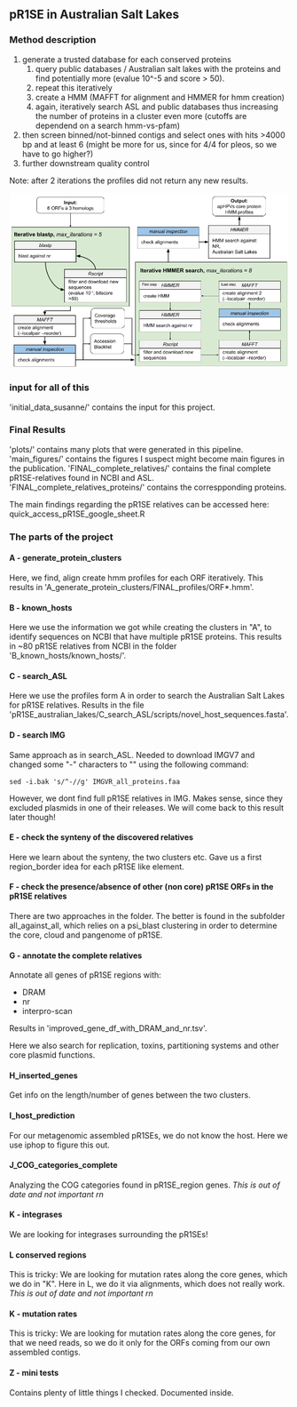 ## pR1SE in Australian Salt Lakes
### Method description
1. generate a trusted database for each conserved proteins
    1. query public databases / Australian salt lakes with the proteins and find potentially more (evalue 10^-5 and score > 50).
    2. repeat this iteratively
    3. create a HMM (MAFFT for alignment and HMMER for hmm creation)
    4. again, iteratively search ASL and public databases thus increasing the number of proteins in a cluster even more (cutoffs are dependend on a search hmm-vs-pfam)
2. then screen binned/not-binned contigs and select ones with hits >4000 bp and at least 6 (might be more for us, since for 4/4 for pleos, so we have to go higher?)
3. further downstream quality control 

Note: after 2 iterations the profiles did not return any new results.

![image](./plots/cluster_generation.png)


### input for all of this
'initial_data_susanne/' contains the input for this project.

### Final Results
'plots/' contains many plots that were generated in this pipeline.
'main_figures/' contains the figures I suspect might become main figures in the publication.
'FINAL_complete_relatives/' contains the final complete pR1SE-relatives found in NCBI and ASL.
'FINAL_complete_relatives_proteins/' contains the correspponding proteins.

The main findings regarding the pR1SE relatives can be accessed here:
quick_access_pR1SE_google_sheet.R


### The parts of the project
#### A - generate_protein_clusters
Here, we find, align create hmm profiles for each ORF iteratively. 
This results in 'A_generate_protein_clusters/FINAL_profiles/ORF*.hmm'.


#### B - known_hosts
Here we use the information we got while creating the clusters in "A", to identify sequences on NCBI that have multiple pR1SE proteins.
This results in ~80 pR1SE relatives from NCBI in the folder 'B_known_hosts/known_hosts/'.

#### C - search_ASL
Here we use the profiles form A in order to search the Australian Salt Lakes for pR1SE relatives. Results in the file 'pR1SE_australian_lakes/C_search_ASL/scripts/novel_host_sequences.fasta'.


#### D - search IMG
Same approach as in search_ASL. 
Needed to download IMGV7 and changed some "-" characters to "" using the following command:
```
sed -i.bak 's/^-//g' IMGVR_all_proteins.faa
```
However, we dont find full pR1SE relatives in IMG. Makes sense, since they excluded plasmids in one of their releases. 
We will come back to this result later though!


#### E - check the synteny of the discovered relatives
Here we learn about the synteny, the two clusters etc. Gave us a first region_border idea for each pR1SE like element. 


#### F - check the presence/absence of other (non core) pR1SE ORFs in the pR1SE relatives
There are two approaches in the folder. The better is found in the subfolder all_against_all, which relies on a psi_blast clustering in order to determine the core, cloud and pangenome of pR1SE.

#### G - annotate the complete relatives
Annotate all genes of pR1SE regions with:
- DRAM
- nr
- interpro-scan

Results in 'improved_gene_df_with_DRAM_and_nr.tsv'.

Here we also search for replication, toxins, partitioning systems and other core plasmid functions.

#### H_inserted_genes
Get info on the length/number of genes between the two clusters.

#### I_host_prediction
For our metagenomic assembled pR1SEs, we do not know the host. Here we use iphop to figure this out.

#### J_COG_categories_complete
Analyzing the COG categories found in pR1SE_region genes. 
*This is out of date and not important rn*

#### K - integrases
We are looking for integrases surrounding the pR1SEs!

#### L conserved regions
This is tricky: We are looking for mutation rates along the core genes, which we do in "K". Here in L, we do it via alignments, which does not really work. 
*This is out of date and not important rn*

#### K - mutation rates
This is tricky: We are looking for mutation rates along the core genes, for that we need reads, so we do it only for the ORFs coming from our own assembled contigs.


#### Z - mini tests
Contains plenty of little things I checked. Documented inside.


